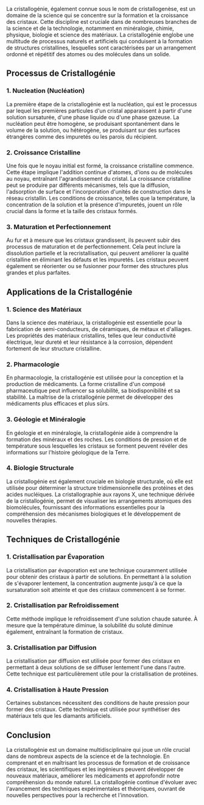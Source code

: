 La cristallogénie, également connue sous le nom de cristallogenèse, est un domaine de la science qui se concentre sur la formation et la croissance des cristaux. Cette discipline est cruciale dans de nombreuses branches de la science et de la technologie, notamment en minéralogie, chimie, physique, biologie et science des matériaux. La cristallogénie englobe une multitude de processus naturels et artificiels qui conduisent à la formation de structures cristallines, lesquelles sont caractérisées par un arrangement ordonné et répétitif des atomes ou des molécules dans un solide.

## Processus de Cristallogénie

### 1. **Nucleation (Nucléation)**
La première étape de la cristallogénie est la nucléation, qui est le processus par lequel les premières particules d'un cristal apparaissent à partir d'une solution sursaturée, d'une phase liquide ou d'une phase gazeuse. La nucléation peut être homogène, se produisant spontanément dans le volume de la solution, ou hétérogène, se produisant sur des surfaces étrangères comme des impuretés ou les parois du récipient.

### 2. **Croissance Cristalline**
Une fois que le noyau initial est formé, la croissance cristalline commence. Cette étape implique l'addition continue d'atomes, d'ions ou de molécules au noyau, entraînant l'agrandissement du cristal. La croissance cristalline peut se produire par différents mécanismes, tels que la diffusion, l'adsorption de surface et l'incorporation d'unités de construction dans le réseau cristallin. Les conditions de croissance, telles que la température, la concentration de la solution et la présence d'impuretés, jouent un rôle crucial dans la forme et la taille des cristaux formés.

### 3. **Maturation et Perfectionnement**
Au fur et à mesure que les cristaux grandissent, ils peuvent subir des processus de maturation et de perfectionnement. Cela peut inclure la dissolution partielle et la recristallisation, qui peuvent améliorer la qualité cristalline en éliminant les défauts et les impuretés. Les cristaux peuvent également se réorienter ou se fusionner pour former des structures plus grandes et plus parfaites.

## Applications de la Cristallogénie

### 1. **Science des Matériaux**
Dans la science des matériaux, la cristallogénie est essentielle pour la fabrication de semi-conducteurs, de céramiques, de métaux et d'alliages. Les propriétés des matériaux cristallins, telles que leur conductivité électrique, leur dureté et leur résistance à la corrosion, dépendent fortement de leur structure cristalline.

### 2. **Pharmacologie**
En pharmacologie, la cristallogénie est utilisée pour la conception et la production de médicaments. La forme cristalline d'un composé pharmaceutique peut influencer sa solubilité, sa biodisponibilité et sa stabilité. La maîtrise de la cristallogénie permet de développer des médicaments plus efficaces et plus sûrs.

### 3. **Géologie et Minéralogie**
En géologie et en minéralogie, la cristallogénie aide à comprendre la formation des minéraux et des roches. Les conditions de pression et de température sous lesquelles les cristaux se forment peuvent révéler des informations sur l'histoire géologique de la Terre.

### 4. **Biologie Structurale**
La cristallogénie est également cruciale en biologie structurale, où elle est utilisée pour déterminer la structure tridimensionnelle des protéines et des acides nucléiques. La cristallographie aux rayons X, une technique dérivée de la cristallogénie, permet de visualiser les arrangements atomiques des biomolécules, fournissant des informations essentielles pour la compréhension des mécanismes biologiques et le développement de nouvelles thérapies.

## Techniques de Cristallogénie

### 1. **Cristallisation par Évaporation**
La cristallisation par évaporation est une technique couramment utilisée pour obtenir des cristaux à partir de solutions. En permettant à la solution de s'évaporer lentement, la concentration augmente jusqu'à ce que la sursaturation soit atteinte et que des cristaux commencent à se former.

### 2. **Cristallisation par Refroidissement**
Cette méthode implique le refroidissement d'une solution chaude saturée. À mesure que la température diminue, la solubilité du soluté diminue également, entraînant la formation de cristaux.

### 3. **Cristallisation par Diffusion**
La cristallisation par diffusion est utilisée pour former des cristaux en permettant à deux solutions de se diffuser lentement l'une dans l'autre. Cette technique est particulièrement utile pour la cristallisation de protéines.

### 4. **Cristallisation à Haute Pression**
Certaines substances nécessitent des conditions de haute pression pour former des cristaux. Cette technique est utilisée pour synthétiser des matériaux tels que les diamants artificiels.

## Conclusion

La cristallogénie est un domaine multidisciplinaire qui joue un rôle crucial dans de nombreux aspects de la science et de la technologie. En comprenant et en maîtrisant les processus de formation et de croissance des cristaux, les scientifiques et les ingénieurs peuvent développer de nouveaux matériaux, améliorer les médicaments et approfondir notre compréhension du monde naturel. La cristallogénie continue d'évoluer avec l'avancement des techniques expérimentales et théoriques, ouvrant de nouvelles perspectives pour la recherche et l'innovation.